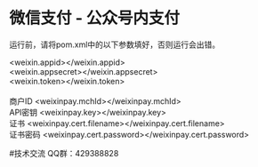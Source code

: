 # 微信支付 - 公众号内支付

  运行前，请将pom.xml中的以下参数填好，否则运行会出错。
  
  <weixin.appid></weixin.appid><br/>
  <weixin.appsecret></weixin.appsecret><br/>
  <weixin.token></weixin.token><br/>
<br/>
商户ID
  <weixinpay.mchId></weixinpay.mchId><br>
API密钥
  <weixinpay.key></weixinpay.key><br>
证书
  <weixinpay.cert.filename></weixinpay.cert.filename><br/>
证书密码
  <weixinpay.cert.password></weixinpay.cert.password><br/>


#技术交流
QQ群：429388828<br/>
